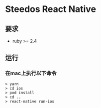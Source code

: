 # Steedos React Native

## 要求
- ruby >= 2.4

## 运行

### 在mac上执行以下命令

```
> yarn
> cd ios
> pod install
> cd ..
> react-native run-ios
```